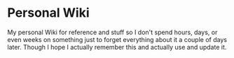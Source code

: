 # Personal Wiki
My personal Wiki for reference and stuff so I don't spend hours, days, or even weeks on something just to forget everything about it a couple of days later. Though I hope I actually remember this and actually use and update it. 

